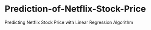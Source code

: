 # Prediction-of-Netflix-Stock-Price
Predicting Netflix Stock Price with Linear Regression Algorithm
